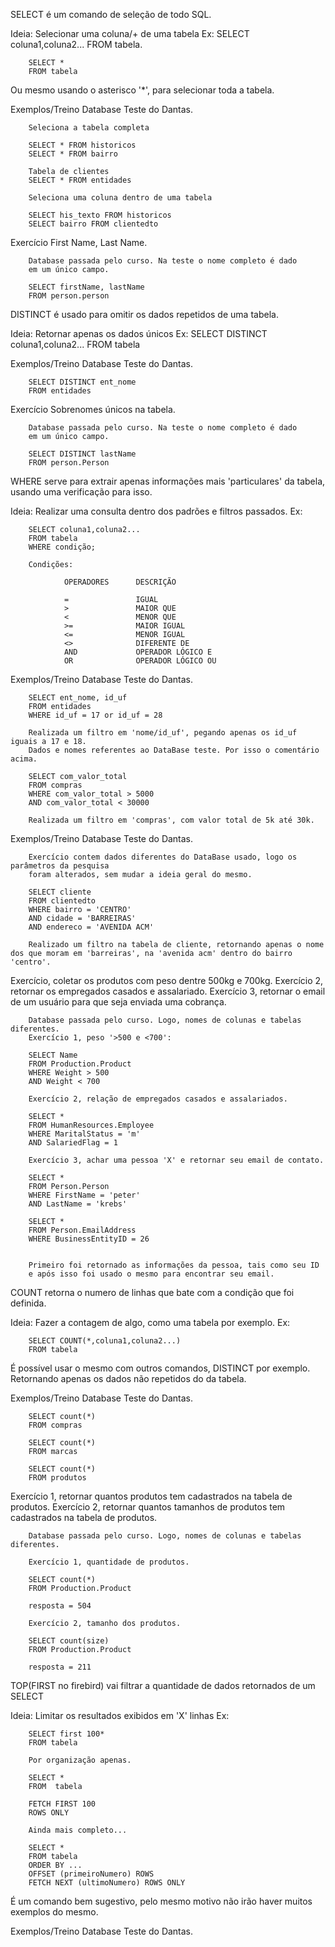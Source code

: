 SELECT é um comando de seleção de todo SQL.

Ideia:  Selecionar uma coluna/+ de uma tabela
Ex: 
        SELECT coluna1,coluna2... 
        FROM tabela.

        SELECT *
        FROM tabela

Ou mesmo usando o asterisco '*', para selecionar toda a tabela.

Exemplos/Treino
Database Teste do Dantas.

        Seleciona a tabela completa
        
        SELECT * FROM historicos
        SELECT * FROM bairro 

        Tabela de clientes
        SELECT * FROM entidades

        Seleciona uma coluna dentro de uma tabela
        
        SELECT his_texto FROM historicos
        SELECT bairro FROM clientedto


Exercício First Name, Last Name.

        Database passada pelo curso. Na teste o nome completo é dado
        em um único campo.

        SELECT firstName, lastName
        FROM person.person

DISTINCT é usado para omitir os dados repetidos de uma tabela.

Ideia: Retornar apenas os dados únicos
Ex:
        SELECT DISTINCT coluna1,coluna2...
        FROM tabela

Exemplos/Treino
Database Teste do Dantas.

        SELECT DISTINCT ent_nome
        FROM entidades

Exercício Sobrenomes únicos na tabela.

        Database passada pelo curso. Na teste o nome completo é dado
        em um único campo.

        SELECT DISTINCT lastName
        FROM person.Person

WHERE serve para extrair apenas informações mais 'particulares' da tabela, usando uma
verificação para isso.

Ideia: Realizar uma consulta dentro dos padrões e filtros passados.
Ex:

        SELECT coluna1,coluna2...
        FROM tabela
        WHERE condição;

        Condições:

                OPERADORES      DESCRIÇÃO

                =               IGUAL
                >               MAIOR QUE
                <               MENOR QUE
                >=              MAIOR IGUAL
                <=              MENOR IGUAL
                <>              DIFERENTE DE
                AND             OPERADOR LÓGICO E
                OR              OPERADOR LÓGICO OU

Exemplos/Treino
Database Teste do Dantas.

        SELECT ent_nome, id_uf 
        FROM entidades 
        WHERE id_uf = 17 or id_uf = 28

        Realizada um filtro em 'nome/id_uf', pegando apenas os id_uf iguais a 17 e 18.
        Dados e nomes referentes ao DataBase teste. Por isso o comentário acima.

        SELECT com_valor_total 
        FROM compras
        WHERE com_valor_total > 5000 
        AND com_valor_total < 30000

        Realizada um filtro em 'compras', com valor total de 5k até 30k.

Exemplos/Treino
Database Teste do Dantas.

        Exercício contem dados diferentes do DataBase usado, logo os parâmetros da pesquisa
        foram alterados, sem mudar a ideia geral do mesmo.

        SELECT cliente 
        FROM clientedto 
        WHERE bairro = 'CENTRO' 
        AND cidade = 'BARREIRAS' 
        AND endereco = 'AVENIDA ACM'

        Realizado um filtro na tabela de cliente, retornando apenas o nome dos que moram em 'barreiras', na 'avenida acm' dentro do bairro 'centro'.

Exercício, coletar os produtos com peso dentre 500kg e 700kg.
Exercício 2, retornar os empregados casados e assalariado.
Exercício 3, retornar o email de um usuário para que seja enviada uma cobrança.

        Database passada pelo curso. Logo, nomes de colunas e tabelas diferentes.
        Exercício 1, peso '>500 e <700':

        SELECT Name
        FROM Production.Product
        WHERE Weight > 500
        AND Weight < 700

        Exercício 2, relação de empregados casados e assalariados.

        SELECT *
        FROM HumanResources.Employee
        WHERE MaritalStatus = 'm'
        AND SalariedFlag = 1

        Exercício 3, achar uma pessoa 'X' e retornar seu email de contato.

        SELECT *
        FROM Person.Person
        WHERE FirstName = 'peter'
        AND LastName = 'krebs'

        SELECT *
        FROM Person.EmailAddress
        WHERE BusinessEntityID = 26


        Primeiro foi retornado as informações da pessoa, tais como seu ID
        e após isso foi usado o mesmo para encontrar seu email.
        
COUNT retorna o numero de linhas que bate com a condição que foi definida.

Ideia: Fazer a contagem de algo, como uma tabela por exemplo.
Ex:

        SELECT COUNT(*,coluna1,coluna2...)
        FROM tabela

É possível usar o mesmo com outros comandos, DISTINCT por exemplo. Retornando apenas os dados não repetidos do da tabela.

Exemplos/Treino
Database Teste do Dantas.

        SELECT count(*) 
        FROM compras

        SELECT count(*)
        FROM marcas

        SELECT count(*)
        FROM produtos

Exercício 1, retornar quantos produtos tem cadastrados na tabela de produtos.
Exercício 2, retornar quantos tamanhos de produtos tem cadastrados na tabela de produtos.

        Database passada pelo curso. Logo, nomes de colunas e tabelas diferentes.

        Exercício 1, quantidade de produtos.

        SELECT count(*)
        FROM Production.Product
        
        resposta = 504

        Exercício 2, tamanho dos produtos.

        SELECT count(size)
        FROM Production.Product

        resposta = 211

TOP(FIRST no firebird) vai filtrar a quantidade de dados retornados de um SELECT

Ideia: Limitar os resultados exibidos em 'X' linhas
Ex:

        SELECT first 100*
        FROM tabela

        Por organização apenas.

        SELECT *
        FROM  tabela

        FETCH FIRST 100
        ROWS ONLY

        Ainda mais completo...

        SELECT *
        FROM tabela 
        ORDER BY ...
        OFFSET (primeiroNumero) ROWS 
        FETCH NEXT (ultimoNumero) ROWS ONLY

É um comando bem sugestivo, pelo mesmo motivo não irão haver muitos exemplos do mesmo.

Exemplos/Treino
Database Teste do Dantas.







        